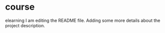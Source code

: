 # course
elearning
I am editing the README file. Adding some more details about the project description.
